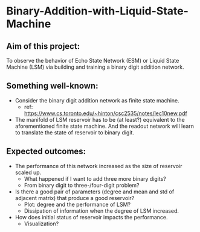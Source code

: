 # Binary-Addition-with-Liquid-State-Machine

## Aim of this project:
 To observe the behavior of Echo State Network (ESM) or Liquid State Machine (LSM) via building and training a binary digit addition network.
 
## Something well-known:
- Consider the binary digit addition network as finite state machine. 
  - ref: https://www.cs.toronto.edu/~hinton/csc2535/notes/lec10new.pdf  
- The manifold of LSM reservoir has to be (at least?) equivalent to the aforementioned finite state machine. And the readout network will learn to translate the state of reservoir to binary digit.

## Expected outcomes:
- The performance of this network increased as the size of reservoir scaled up.
  - What happened if I want to add three more binary digits?
  - From binary digit to three-/four-digit problem?
- Is there a good pair of parameters (degree and mean and std of adjacent matrix) that produce a good reservoir? 
  - Plot: degree and the performance of LSM? 
  - Dissipation of information when the degree of LSM increased.
- How does initial status of reservoir impacts the performance.
  - Visualization?
